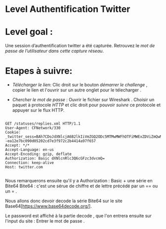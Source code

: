 # Level  Authentification Twitter
# Level goal : 
Une session d’authentification twitter a été capturée.
Retrouvez le *mot de passe de l’utilisateur dans cette capture réseau*. 



# Etapes à suivre:

- _Télécharger le lien_:
Clic droit sur le bouton *démarrer le challenge* , copier le lien et l'ouvrir sur un autre onglet pour le télecharger . 

- _Chercher le mot de passe_ : 
Ouvrir le fichier sur Wireshark . 
Choisir un paquet à protocole *HTTP* et clic droit pour pouvoir *suivre* ce protocole et appuyer sur le flux HTTP.
```

GET /statuses/replies.xml HTTP/1.1
User-Agent: CFNetwork/330
Cookie: _twitter_sess=BAh7CDoJdXNlcjA6B2lkIiVmZGQ2ODc5MTMwMWFhOTFiMWExZDViZmQwMGEz%250AOWNkMyIKZmxhc2hJQzonQWN0aW9uQ29udHJvbGxlcjo6Rmxhc2g6OkZsYXNo%250ASGFzaHsABjoKQHVzZWR7AA%253D%253D--ea12e7bc090d05202cd7e3f972c2b4414a97f657
Accept: */*
Accept-Language: en-us
Accept-Encoding: gzip, deflate
Authorization: Basic dXNlcnRlc3Q6cGFzc3dvcmQ=
Connection: keep-alive
Host: twitter.com


```
Nous remarquerons ensuite qu'il y a Authorization : Basic + une série en Bite64 Bite64 : c'est une sérue de chiffre et de lettre précédé par un == ou un = .

Nous allons donc devoir decode la série Bite64 sur le site Base64[https://www.base64decode.org/].

Le password est affiché à la partie decode , que l'on entrera ensuite sur l'input du site : Entrer le mot de passe .







